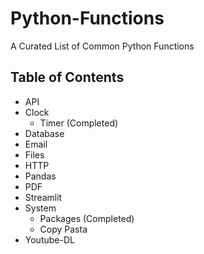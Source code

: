 # Python-Functions
A Curated List of Common Python Functions


## Table of Contents
- API
- Clock
    <ul>
        <li>Timer (Completed)</li>
    </ul>
- Database
- Email
- Files
- HTTP
- Pandas
- PDF
- Streamlit 
- System
    <ul>
        <li>Packages (Completed)</li>
        <li>Copy Pasta</li>
  </ul>
- Youtube-DL



[comment]: <> (## About The Project)

[comment]: <> (### Built With)

[comment]: <> (# Getting Started)

[comment]: <> (## Prerequisites)

[comment]: <> (## Installation)

[comment]: <> (# Roadmap)

[comment]: <> (# Acknowledgements)
